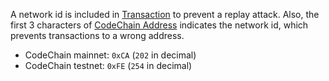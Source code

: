 A network id is included in [Transaction](Transaction.md) to prevent a replay attack. Also, the first 3 characters of [CodeChain Address](CodeChain-Address.md) indicates the network id, which prevents transactions to a wrong address.

* CodeChain mainnet: `0xCA` (`202` in decimal)
* CodeChain testnet: `0xFE` (`254` in decimal)


